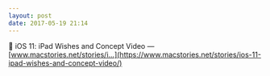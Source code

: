 ```yaml
---
layout: post
date: 2017-05-19 21:14
---
```

🔗 iOS 11: iPad Wishes and Concept Video — [www.macstories.net/stories/i...](https://www.macstories.net/stories/ios-11-ipad-wishes-and-concept-video/)
